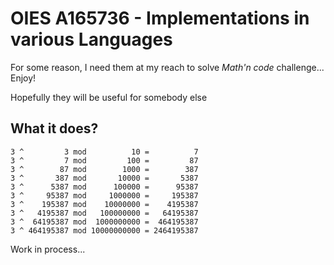 # OIES A165736 - Implementations in various Languages

For some reason, I need them at my reach to solve *Math'n code* challenge... Enjoy!

Hopefully they will be useful for somebody else

## What it does?

```text
3 ^         3 mod          10 =          7
3 ^         7 mod         100 =         87
3 ^        87 mod        1000 =        387
3 ^       387 mod       10000 =       5387
3 ^      5387 mod      100000 =      95387
3 ^     95387 mod     1000000 =     195387
3 ^    195387 mod    10000000 =    4195387
3 ^   4195387 mod   100000000 =   64195387
3 ^  64195387 mod  1000000000 =  464195387
3 ^ 464195387 mod 10000000000 = 2464195387
```

Work in process...



